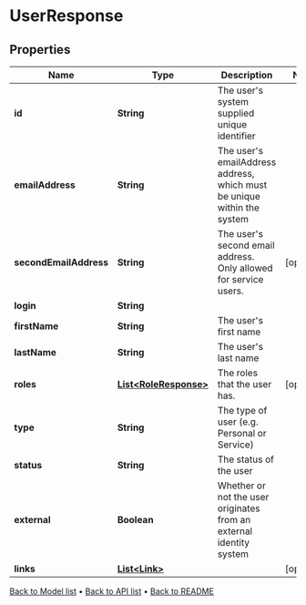 

# UserResponse


## Properties

| Name | Type | Description | Notes |
|------------ | ------------- | ------------- | -------------|
|**id** | **String** | The user&#39;s system supplied unique identifier |  |
|**emailAddress** | **String** | The user&#39;s emailAddress address, which must be unique within the system |  |
|**secondEmailAddress** | **String** | The user&#39;s second email address. Only allowed for service users. |  [optional] |
|**login** | **String** |  |  |
|**firstName** | **String** | The user&#39;s first name |  |
|**lastName** | **String** | The user&#39;s last name |  |
|**roles** | [**List&lt;RoleResponse&gt;**](RoleResponse.md) | The roles that the user has. |  [optional] |
|**type** | **String** | The type of user (e.g. Personal or Service) |  |
|**status** | **String** | The status of the user |  |
|**external** | **Boolean** | Whether or not the user originates from an external identity system |  |
|**links** | [**List&lt;Link&gt;**](Link.md) |  |  [optional] |



[Back to Model list](../README.md#documentation-for-models) &#8226; [Back to API list](../README.md#documentation-for-api-endpoints) &#8226; [Back to README](../README.md)


